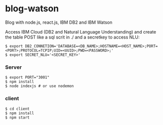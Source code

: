 # blog-watson
Blog with node.js, react.js, IBM DB2 and IBM Watson


Access IBM Cloud (DB2 and Natural Language Understanding)  and create the table POST like a sql scrit in ./ and a secretkey to access NLU:

```
$ export DB2_CONNETION='DATABASE=<DB_NAME>;HOSTNAME=<HOST_NAME>;PORT=<PORT>;PROTOCOL=TCPIP;UID=<UUID>;PWD=<PASSWORD>;'
$ export SECRET_NLU='<SECRET_KEY>'
```

### Server
```
$ export PORT="3001"
$ npm install
$ node indexjs # or use nodemon
```
### client
```
$ cd client
$ npm install
$ npm start
```

